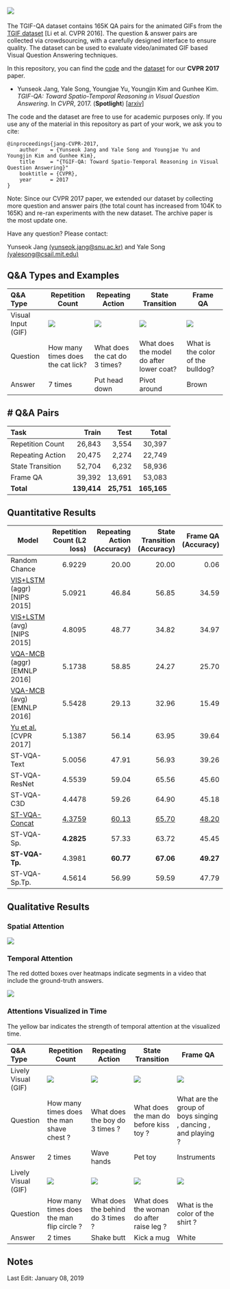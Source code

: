 # ![](resources/tgif_logo.png)

The TGIF-QA dataset contains 165K QA pairs for the animated GIFs from the [TGIF dataset](https://arxiv.org/abs/1604.02748) [Li et al. CVPR 2016]. The question & answer pairs are collected via crowdsourcing, with a carefully designed interface to ensure quality. The dataset can be used to evaluate video/animated GIF based Visual Question Answering techniques.



In this repository, you can find the [code](code/README.md) and the [dataset](dataset/README.md) for our **CVPR 2017** paper.

* Yunseok Jang, Yale Song, Youngjae Yu, Youngjin Kim and Gunhee Kim. *TGIF-QA: Toward Spatio-Temporal Reasoning in Visual Question Answering*. In *CVPR*, 2017. (**Spotlight**) [[arxiv]](https://arxiv.org/abs/1704.04497)



The code and the dataset are free to use for academic purposes only. If you use any of the material in this repository as part of your work, we ask you to cite:

```
@inproceedings{jang-CVPR-2017,
    author    = {Yunseok Jang and Yale Song and Youngjae Yu and Youngjin Kim and Gunhee Kim},
    title     = "{TGIF-QA: Toward Spatio-Temporal Reasoning in Visual Question Answering}"
    booktitle = {CVPR},
    year      = 2017
}
```

Note: Since our CVPR 2017 paper, we extended our dataset by collecting more question and answer pairs (the total count has increased from 104K to 165K) and re-ran experiments with the new dataset. The archive paper is the most update one.



Have any question? Please contact:

Yunseok Jang [(yunseok.jang@snu.ac.kr)](mailto:yunseok.jang@snu.ac.kr) and Yale Song [(yalesong@csail.mit.edu)](mailto:yalesong@csail.mit.edu)





## Q&A Types and Examples

| Q&A Type           | Repetition Count                  | Repeating Action              | State Transition                         | Frame QA                          |
| :----------------- | --------------------------------- | ----------------------------- | ---------------------------------------- | --------------------------------- |
| Visual Input (GIF) | ![](resources/1.gif)              | ![](resources/2.gif)          | ![](resources/3.gif)                     | ![](resources/4.gif)              |
| Question           | How many times does the cat lick? | What does the cat do 3 times? | What does the model do after lower coat? | What is the color of the bulldog? |
| Answer             | 7 times                           | Put head down                 | Pivot around                             | Brown                             |





## \# Q&A Pairs

| Task             |       Train |       Test |       Total |
| :--------------- | ----------: | ---------: | ----------: |
| Repetition Count |      26,843 |      3,554 |      30,397 |
| Repeating Action |      20,475 |      2,274 |      22,749 |
| State Transition |      52,704 |      6,232 |      58,936 |
| Frame QA         |      39,392 |     13,691 |      53,083 |
| **Total**        | **139,414** | **25,751** | **165,165** |





## Quantitative Results

| Model                                    | Repetition Count (L2 loss) | Repeating Action (Accuracy) | State Transition (Accuracy) | Frame QA (Accuracy) |
| ---------------------------------------- | ---------------------: | --------------------------: | --------------------------: | ------------------: |
| Random Chance                            |                 6.9229 |                       20.00 |                       20.00 |                0.06 |
| [VIS+LSTM](https://arxiv.org/abs/1505.02074) (aggr) [NIPS 2015] |                 5.0921 |                       46.84 |                       56.85 |               34.59 |
| [VIS+LSTM](https://arxiv.org/abs/1505.02074) (avg) [NIPS 2015] |                 4.8095 |                       48.77 |                       34.82 |               34.97 |
| [VQA-MCB](https://arxiv.org/abs/1606.01847) (aggr) [EMNLP 2016] |                 5.1738 |                       58.85 |                       24.27 |               25.70 |
| [VQA-MCB](https://arxiv.org/abs/1606.01847) (avg) [EMNLP 2016] |                 5.5428 |                       29.13 |                       32.96 |               15.49 |
| [Yu et al.](https://arxiv.org/abs/1610.02947) [CVPR 2017] |                 5.1387 |                       56.14 |                       63.95 |               39.64 |
| ST-VQA-Text                              |                 5.0056 |                       47.91 |                       56.93 |               39.26 |
| ST-VQA-ResNet                            |                 4.5539 |                       59.04 |                       65.56 |               45.60 |
| ST-VQA-C3D                               |                 4.4478 |                       59.26 |                       64.90 |               45.18 |
| <u>ST-VQA-Concat</u>                     |          <u>4.3759</u> |                <u>60.13</u> |                <u>65.70</u> |        <u>48.20</u> |
| ST-VQA-Sp.                               |             **4.2825** |                       57.33 |                       63.72 |               45.45 |
| **ST-VQA-Tp.**                           |                 4.3981 |                   **60.77** |                   **67.06** |           **49.27** |
| ST-VQA-Sp.Tp.                            |                 4.5614 |                       56.99 |                       59.59 |               47.79 |





## Qualitative Results

### Spatial Attention

![](resources/spatial_example.png)

### Temporal Attention

The red dotted boxes over heatmaps indicate segments in a video that include the ground-truth answers.

![](resources/temporal_example.png)

### Attentions Visualized in Time

The yellow bar indicates the strength of temporal attention at the visualized time.

| Q&A Type           | Repetition Count                  | Repeating Action              | State Transition                         | Frame QA                          |
| :----------------- | --------------------------------- | ----------------------------- | ---------------------------------------- | --------------------------------- |
| Lively Visual (GIF) | ![](resources/count_3.gif)       | ![](resources/action_1.gif)   |  ![](resources/transition_3.gif)        | ![](resources/frameqa_1.gif)       |
| Question           | How many times does the man shave chest ? | What does the boy do 3 times ? | What does the man do before kiss toy ? | What are the group of boys singing , dancing , and playing ? |
| Answer             | 2 times                           | Wave hands                 | Pet toy                             | Instruments                             |
| Lively Visual (GIF) | ![](resources/count_1.gif)              | ![](resources/action_3.gif)          | ![](resources/transition_1.gif)  | ![](resources/frameqa_2.gif)              |
| Question           | How many times does the man flip circle ? | What does the behind do 3 times ? | What does the woman do after raise leg ? | What is the color of the shirt ? |
| Answer             | 2 times                           | Shake butt                | Kick a mug                             | White                             |








## Notes

Last Edit: January 08, 2019
